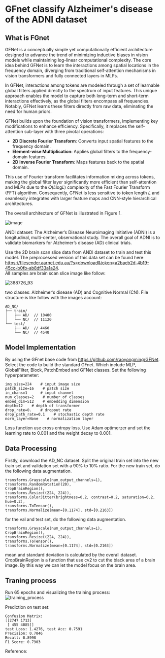 # GFnet classify Alzheimer's disease of the ADNI dataset

## What is FGnet  
GFNet is a conceptually simple yet computationally efficient architecture designed to advance the trend of minimizing inductive biases in vision models while maintaining log-linear computational complexity. The core idea behind GFNet is to learn the interactions among spatial locations in the frequency domain, diverging from traditional self-attention mechanisms in vision transformers and fully connected layers in MLPs.

In GFNet, interactions among tokens are modeled through a set of learnable global filters applied directly to the spectrum of input features. This unique approach enables the model to capture both long-term and short-term interactions effectively, as the global filters encompass all frequencies. Notably, GFNet learns these filters directly from raw data, eliminating the need for human priors.

GFNet builds upon the foundation of vision transformers, implementing key modifications to enhance efficiency. Specifically, it replaces the self-attention sub-layer with three pivotal operations:

- __2D Discrete Fourier Transform__: Converts input spatial features to the frequency domain.  
- __Element-wise Multiplication__: Applies global filters to the frequency-domain features.  
- __2D Inverse Fourier Transform__: Maps features back to the spatial domain.  

This use of Fourier transform facilitates information mixing across tokens, making the global filter layer significantly more efficient than self-attention and MLPs due to the 
𝑂(𝐿log𝐿) complexity of the Fast Fourier Transform (FFT) algorithm. Consequently, GFNet is less sensitive to token length 𝐿 and seamlessly integrates with larger feature maps and CNN-style hierarchical architectures.

The overall architecture of GFNet is illustrated in Figure 1. 

![image](https://github.com/user-attachments/assets/9f7d5961-35d6-427b-8405-f605675c47a7)  

ANDI dataset: 
The Alzheimer’s Disease Neuroimaging Initiative (ADNI) is a longitudinal, multi-center, observational study. The overall goal of ADNI is to validate biomarkers for Alzheimer’s disease (AD) clinical trials.

Use the 2D brain scan slice data from ANDI dataset to train and test this model. The preprocessed version of this data set can be found here https://filesender.aarnet.edu.au/?s=download&token=a2baeb2d-4b19-45cc-b0fb-ab8df33a1a24.  
All samples are brain scan slice image like follow:  

![388726_93](https://github.com/user-attachments/assets/c9a32634-5c5e-499e-822b-3df24bf2d7eb)

two classes: Alzheimer’s disease (AD) and Cognitive Normal (CN). File structure is like follow with the images account:  

```
AD_NC/   
├── train/  
│   ├── AD/  // 10400
│   └── NC/  // 11120
└── test/  
    ├── AD/  // 4460
    └── NC/  // 4540
```
## Model Implementation
By using the GFnet base code from https://github.com/raoyongming/GFNet. Select the code to build the standard GFnet. Which include MLP, GlobalFilter, Block, PatchEmbed and GFNet classes. Set the following hyperparameter:  
```
img_size=224    # input image size
patch_size=16    # patch size
in_chans=1      # input channel 
num_classes=2    # number of classes
embed_dim=512    # embedding dimension
depth=12    # depth of transformer
drop_rate=0.    # dropout rate
drop_path_rate=0.1    # stochastic depth rate
norm_layer=None    # normalization layer
```
Loss function use cross entropy loss. Use Adam optimerzer and set the learning rate to 0.001 and the weight decay to 0.001.

## Data Processing
Firstly, download the AD_NC dataset. Split the original train set into the new train set and validation set with a 90% to 10% ratio.
For the new train set, do the following data augmentation.  
```
transforms.Grayscale(num_output_channels=1),
transforms.RandomRotation(20),
CropBrainRegion(),
transforms.Resize((224, 224)),
transforms.ColorJitter(brightness=0.2, contrast=0.2, saturation=0.2, hue=0.2),
transforms.ToTensor(),
transforms.Normalize(mean=[0.1174], std=[0.2163])
```
for the val and test set, do the following data augmentation.
```
transforms.Grayscale(num_output_channels=1),
CropBrainRegion(),
transforms.Resize((224, 224)),
transforms.ToTensor(),
transforms.Normalize(mean=[0.1174], std=[0.2163])
```
mean and standard deviation is calculated by the overall dataset.  
CropBrainRegion is a function that use cv2 to cut the black area of a brain image. By this way we can let the model focus on the brain area.  

## Traning process
Run 65 epochs and visualizing the training process:  
![training_process](https://github.com/user-attachments/assets/fbab4760-3f8d-4d1c-90bb-528445718e7c)

Prediction on test set:  
```
Confusion Matrix:
[[2747 1713]
 [ 455 4085]]
test Loss: 1.4276, test Acc: 0.7591
Precision: 0.7046
Recall: 0.8998
F1 Score: 0.7903
```







Reference:



